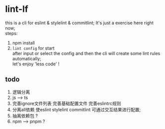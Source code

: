 # lint-lf
this is a cli for eslint & stylelint & commitlint;
It's just a exercise here right now;  
steps:

1. npm install
2. ```lint config``` for start  
after input or select the config and then the cli will create some lint rules automatically;  
let's enjoy 'less code'  !
## todo

1. 逻辑分离
2. js --> ts
3. 完善ignore文件列表 完善基础配置文件 完善eslintrc规则
4. 分离all依赖 使eslint stylelint commitlint 可通过交互结果进行配置;
5. 抽离依赖包 ?
6. npm --> pnpm ?